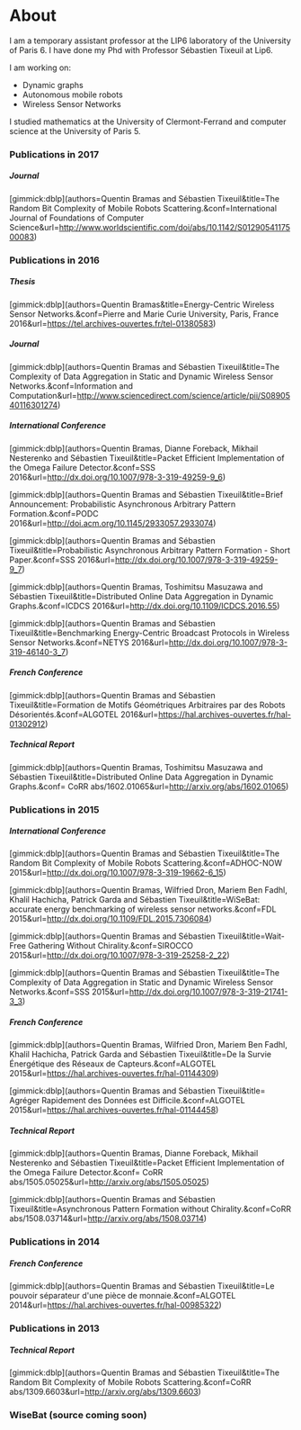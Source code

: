 About
=====

I am a temporary assistant professor at the LIP6 laboratory of the University of Paris 6. I have done my Phd with Professor Sébastien Tixeuil at Lip6.

I am working on:

 - Dynamic graphs
 - Autonomous mobile robots
 - Wireless Sensor Networks

I studied mathematics at the University of Clermont-Ferrand and computer science at the University of Paris 5.


### Publications in 2017
##### Journal

[gimmick:dblp](authors=Quentin Bramas and Sébastien Tixeuil&title=The Random Bit Complexity of Mobile Robots Scattering.&conf=International Journal of Foundations of Computer Science&url=http://www.worldscientific.com/doi/abs/10.1142/S0129054117500083)


### Publications in 2016


##### Thesis

[gimmick:dblp](authors=Quentin Bramas&title=Energy-Centric Wireless Sensor Networks.&conf=Pierre and Marie Curie University, Paris, France 2016&url=https://tel.archives-ouvertes.fr/tel-01380583)

##### Journal

[gimmick:dblp](authors=Quentin Bramas and Sébastien Tixeuil&title=The Complexity of Data Aggregation in Static and Dynamic Wireless Sensor Networks.&conf=Information and Computation&url=http://www.sciencedirect.com/science/article/pii/S0890540116301274)


##### International Conference

[gimmick:dblp](authors=Quentin Bramas, Dianne Foreback, Mikhail Nesterenko and Sébastien Tixeuil&title=Packet Efficient Implementation of the Omega Failure Detector.&conf=SSS 2016&url=http://dx.doi.org/10.1007/978-3-319-49259-9_6)

[gimmick:dblp](authors=Quentin Bramas and Sébastien Tixeuil&title=Brief Announcement: Probabilistic Asynchronous Arbitrary Pattern Formation.&conf=PODC 2016&url=http://doi.acm.org/10.1145/2933057.2933074)
 
[gimmick:dblp](authors=Quentin Bramas and Sébastien Tixeuil&title=Probabilistic Asynchronous Arbitrary Pattern Formation - Short Paper.&conf=SSS 2016&url=http://dx.doi.org/10.1007/978-3-319-49259-9_7)
 
[gimmick:dblp](authors=Quentin Bramas, Toshimitsu Masuzawa and Sébastien Tixeuil&title=Distributed Online Data Aggregation in Dynamic Graphs.&conf=ICDCS 2016&url=http://dx.doi.org/10.1109/ICDCS.2016.55)

[gimmick:dblp](authors=Quentin Bramas and Sébastien Tixeuil&title=Benchmarking Energy-Centric Broadcast Protocols in Wireless Sensor Networks.&conf=NETYS 2016&url=http://dx.doi.org/10.1007/978-3-319-46140-3_7)

##### French Conference

[gimmick:dblp](authors=Quentin Bramas and Sébastien Tixeuil&title=Formation de Motifs Géométriques Arbitraires par des Robots Désorientés.&conf=ALGOTEL 2016&url=https://hal.archives-ouvertes.fr/hal-01302912)

##### Technical Report

[gimmick:dblp](authors=Quentin Bramas, Toshimitsu Masuzawa and Sébastien Tixeuil&title=Distributed Online Data Aggregation in Dynamic Graphs.&conf= CoRR abs/1602.01065&url=http://arxiv.org/abs/1602.01065)

### Publications in 2015

##### International Conference
 
[gimmick:dblp](authors=Quentin Bramas and Sébastien Tixeuil&title=The Random Bit Complexity of Mobile Robots Scattering.&conf=ADHOC-NOW 2015&url=http://dx.doi.org/10.1007/978-3-319-19662-6_15)

[gimmick:dblp](authors=Quentin Bramas, Wilfried Dron, Mariem Ben Fadhl, Khalil Hachicha, Patrick Garda and Sébastien Tixeuil&title=WiSeBat: accurate energy benchmarking of wireless sensor networks.&conf=FDL 2015&url=http://dx.doi.org/10.1109/FDL.2015.7306084)

[gimmick:dblp](authors=Quentin Bramas and Sébastien Tixeuil&title=Wait-Free Gathering Without Chirality.&conf=SIROCCO 2015&url=http://dx.doi.org/10.1007/978-3-319-25258-2_22)

[gimmick:dblp](authors=Quentin Bramas and Sébastien Tixeuil&title=The Complexity of Data Aggregation in Static and Dynamic Wireless Sensor Networks.&conf=SSS 2015&url=http://dx.doi.org/10.1007/978-3-319-21741-3_3)

##### French Conference

[gimmick:dblp](authors=Quentin Bramas, Wilfried Dron, Mariem Ben Fadhl, Khalil Hachicha, Patrick Garda and Sébastien Tixeuil&title=De la Survie Énergétique des Réseaux de Capteurs.&conf=ALGOTEL 2015&url=https://hal.archives-ouvertes.fr/hal-01144309)

[gimmick:dblp](authors=Quentin Bramas and Sébastien Tixeuil&title= Agréger Rapidement des Données est Difficile.&conf=ALGOTEL 2015&url=https://hal.archives-ouvertes.fr/hal-01144458)

##### Technical Report

[gimmick:dblp](authors=Quentin Bramas, Dianne Foreback, Mikhail Nesterenko and Sébastien Tixeuil&title=Packet Efficient Implementation of the Omega Failure Detector.&conf= CoRR abs/1505.05025&url=http://arxiv.org/abs/1505.05025)

[gimmick:dblp](authors=Quentin Bramas and Sébastien Tixeuil&title=Asynchronous Pattern Formation without Chirality.&conf=CoRR abs/1508.03714&url=http://arxiv.org/abs/1508.03714)



### Publications in 2014
##### French Conference
[gimmick:dblp](authors=Quentin Bramas and Sébastien Tixeuil&title=Le pouvoir séparateur d'une pièce de monnaie.&conf=ALGOTEL 2014&url=https://hal.archives-ouvertes.fr/hal-00985322)

### Publications in 2013
##### Technical Report

[gimmick:dblp](authors=Quentin Bramas and Sébastien Tixeuil&title=The Random Bit Complexity of Mobile Robots Scattering.&conf=CoRR abs/1309.6603&url=http://arxiv.org/abs/1309.6603)


### WiseBat (source coming soon)
